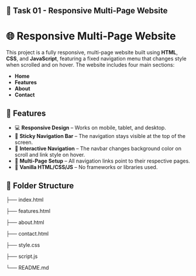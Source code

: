 ## 📌 Task 01 - Responsive Multi-Page Website

# 🌐 Responsive Multi-Page Website

This project is a fully responsive, multi-page website built using **HTML**, **CSS**, and **JavaScript**, featuring a fixed navigation menu that changes style when scrolled and on hover. The website includes four main sections:

- **Home**
- **Features**
- **About**
- **Contact**

## 🧩 Features

- 💻 **Responsive Design** – Works on mobile, tablet, and desktop.
- 📌 **Sticky Navigation Bar** – The navigation stays visible at the top of the screen.
- 🎨 **Interactive Navigation** – The navbar changes background color on scroll and link style on hover.
- 📄 **Multi-Page Setup** – All navigation links point to their respective pages.
- 🧠 **Vanilla HTML/CSS/JS** – No frameworks or libraries used.


## 📁 Folder Structure

├── index.html

├── features.html

├── about.html

├── contact.html

├── style.css

├── script.js

└── README.md
